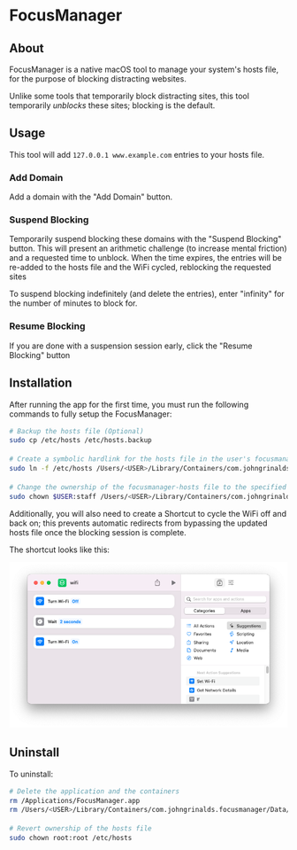 #  FocusManager

## About

FocusManager is a native macOS tool to manage your system's hosts file, for the purpose of blocking distracting websites.

Unlike some tools that temporarily block distracting sites, this tool temporarily *unblocks* these sites; blocking is the default.

## Usage

This tool will add `127.0.0.1 www.example.com` entries to your hosts file. 

### Add Domain
Add a domain with the "Add Domain" button.

### Suspend Blocking
Temporarily suspend blocking these domains with the "Suspend Blocking" button. This will present an arithmetic challenge (to increase mental friction) and a requested time to unblock. When the time expires, the entries will be re-added to the hosts file and the WiFi cycled, reblocking the requested sites

To suspend blocking indefinitely (and delete the entries), enter "infinity" for the number of minutes to block for.

### Resume Blocking
If you are done with a suspension session early, click the "Resume Blocking" button


## Installation

After running the app for the first time, you must run the following commands to fully setup the FocusManager:

```bash
# Backup the hosts file (Optional)
sudo cp /etc/hosts /etc/hosts.backup

# Create a symbolic hardlink for the hosts file in the user's focusmanager directory
sudo ln -f /etc/hosts /Users/<USER>/Library/Containers/com.johngrinalds.focusmanager/Data/Documents/focusmanager-hosts

# Change the ownership of the focusmanager-hosts file to the specified user
sudo chown $USER:staff /Users/<USER>/Library/Containers/com.johngrinalds.focusmanager/Data/Documents/focusmanager-hosts
```

Additionally, you will also need to create a Shortcut to cycle the WiFi off and back on; this prevents automatic redirects from bypassing the updated hosts file once the blocking session is complete.

The shortcut looks like this:

![](./images/wifi.png)

## Uninstall

To uninstall:

```bash
# Delete the application and the containers
rm /Applications/FocusManager.app
rm /Users/<USER>/Library/Containers/com.johngrinalds.focusmanager/Data/Documents/focusmanager-hosts

# Revert ownership of the hosts file
sudo chown root:root /etc/hosts
```
